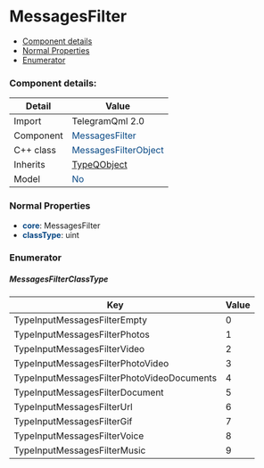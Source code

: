 # MessagesFilter

 * [Component details](#component-details)
 * [Normal Properties](#normal-properties)
 * [Enumerator](#enumerator)


### Component details:

|Detail|Value|
|------|-----|
|Import|TelegramQml 2.0|
|Component|<font color='#074885'>MessagesFilter</font>|
|C++ class|<font color='#074885'>MessagesFilterObject</font>|
|Inherits|<font color='#074885'>[TypeQObject](typeqobject.md)</font>|
|Model|<font color='#074885'>No</font>|



### Normal Properties

* <font color='#074885'><b>core</b></font>: MessagesFilter
* <font color='#074885'><b>classType</b></font>: uint




### Enumerator


##### MessagesFilterClassType

|Key|Value|
|---|-----|
|TypeInputMessagesFilterEmpty|0|
|TypeInputMessagesFilterPhotos|1|
|TypeInputMessagesFilterVideo|2|
|TypeInputMessagesFilterPhotoVideo|3|
|TypeInputMessagesFilterPhotoVideoDocuments|4|
|TypeInputMessagesFilterDocument|5|
|TypeInputMessagesFilterUrl|6|
|TypeInputMessagesFilterGif|7|
|TypeInputMessagesFilterVoice|8|
|TypeInputMessagesFilterMusic|9|

